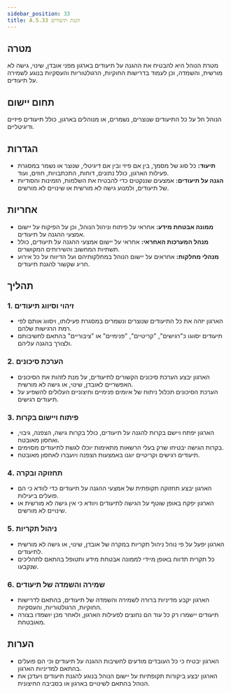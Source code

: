 ```yaml
---
sidebar_position: 33  
title: A.5.33 הגנת תיעודים
---
```



## מטרה
מטרת הנוהל היא להבטיח את ההגנה על תיעודים בארגון מפני אובדן, שינוי, גישה לא מורשית, והשמדה, וכן לעמוד בדרישות החוקיות, הרגולטוריות והעסקיות בנוגע לשמירה על תיעודים.

## תחום יישום
הנוהל חל על כל התיעודים שנוצרים, נשמרים, או מנוהלים בארגון, כולל תיעודים פיזיים ודיגיטליים.

## הגדרות
- **תיעוד:** כל סוג של מסמך, בין אם פיזי ובין אם דיגיטלי, שנוצר או נשמר במסגרת פעילות הארגון, כולל נתונים, דוחות, התכתבויות, חוזים, ועוד.
- **הגנה על תיעודים:** אמצעים שננקטים כדי להבטיח את השלמות, הזמינות והסודיות של תיעודים, ולמנוע גישה לא מורשית או שינויים לא מורשים.

## אחריות
- **ממונה אבטחת מידע:** אחראי על פיתוח וניהול הנוהל, וכן על הפיקוח על יישום אמצעי ההגנה על תיעודים.
- **מנהל המערכות האחראי:** אחראי על יישום אמצעי ההגנה על תיעודים, כולל תשתיות המחשוב והשירותים המקושרים.
- **מנהלי מחלקות:** אחראים על יישום הנוהל במחלקותיהם ועל הדיווח על כל אירוע חריג שקשור להגנת תיעודים.

## תהליך

### 1. זיהוי וסיווג תיעודים
- הארגון יזהה את כל התיעודים שנוצרים ונשמרים במסגרת פעילותו, ויסווג אותם לפי רמת הרגישות שלהם.
- תיעודים יסווגו כ"רגישים", "קריטיים", "פנימיים" או "ציבוריים" בהתאם לחשיבותם ולצורך בהגנה עליהם.

### 2. הערכת סיכונים
- הארגון יבצע הערכת סיכונים הקשורים לתיעודים, על מנת לזהות את הסיכונים האפשריים לאובדן, שינוי, או גישה לא מורשית.
- הערכת הסיכונים תכלול ניתוח של איומים פנימיים וחיצוניים העלולים להשפיע על תיעודים רגישים.

### 3. פיתוח ויישום בקרות
- הארגון יפתח ויישם בקרות להגנה על תיעודים, כולל בקרות גישה, הצפנה, גיבוי, ואחסון מאובטח.
- בקרות הגישה יבטיחו שרק בעלי הרשאות מתאימות יוכלו לגשת לתיעודים מסוימים.
- תיעודים רגישים וקריטיים יוגנו באמצעות הצפנה ויועברו לאחסון מאובטח.

### 4. תחזוקה ובקרה
- הארגון יבצע תחזוקה תקופתית של אמצעי ההגנה על תיעודים כדי לוודא כי הם פועלים ביעילות.
- הארגון יפקח באופן שוטף על הגישה לתיעודים ויוודא כי אין גישה לא מורשית או שינויים לא מורשים.

### 5. ניהול תקריות
- הארגון יפעל על פי נוהל ניהול תקריות במקרה של אובדן, שינוי, או גישה לא מורשית לתיעודים.
- כל תקרית תדווח באופן מיידי לממונה אבטחת מידע ותטופל בהתאם לתהליכים שנקבעו.

### 6. שמירה והשמדה של תיעודים
- הארגון יקבע מדיניות ברורה לשמירה והשמדה של תיעודים, בהתאם לדרישות החוקיות, הרגולטוריות, והעסקיות.
- תיעודים יישמרו רק כל עוד הם נחוצים לפעילות הארגון, ולאחר מכן יושמדו בצורה מאובטחת.

## הערות
- הארגון יבטיח כי כל העובדים מודעים לחשיבות ההגנה על תיעודים וכי הם פועלים בהתאם למדיניות הארגון.
- הארגון יבצע ביקורות תקופתיות על יישום הנוהל בנוגע להגנת תיעודים ויעדכן את הנוהל בהתאם לשינויים בארגון או בסביבה החיצונית.
